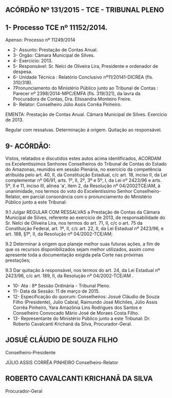 
## ACÓRDÃO Nº 131/2015 - TCE - TRIBUNAL PLENO

## 1- Processo TCE nº 11152/2014.

Apenso: Processo nº 11249/2014

- 2- Assunto: Prestação de Contas Anual.
- 3- Órgão: Câmara Municipal de Silves.
- 4- Exercício: 2013.
- 5- Responsável: Sr. Nelci de Oliveira Lira, Presidente e ordenador de despesa.
- 6- Unidade Técnica : Relatório Conclusivo nº11/20141-DICREA (fls. 310/318).
- 7Pronunciamento  do  Ministério  Público  junto  ao  Tribunal  de  Contas : Parecer  nº 2398/2014-MPC/EMFA  (fls.  319/321),  da  lavra  da  Procuradora  de  Contas,  Dra.  Elissandra Monteiro Freire.
- 8- Relator: Conselheiro Júlio Assis Corrêa Pinheiro.

EMENTA: Prestação de Contas Anual. Câmara Municipal de Silves. Exercício de 2013.

Regular  com  ressalvas.  Determinação  á  origem. Quitação ao responsável.

## 9- ACÓRDÃO:

Vistos,  relatados  e  discutidos  estes  autos  acima  identificados,  ACORDAM  os Excelentíssimos  Senhores  Conselheiros  do  Tribunal  de  Contas  do  Estado  do  Amazonas, reunidos  em  sessão  Plenária,  no  exercício  da  competência  atribuída  pelo  art.  40,  II,  da Constituição Estadual, c/c art. 18, inciso II, da Lei complementar nº 06/91, arts. 1º, II, 2º, 3º e 5º, I, da Lei nº 2423/96 e arts. 5º, II e 11, inciso III, alínea 'a', item 2, da Resolução nº 04/2002TCE/AM, à unanimidade, nos termos do voto do Excelentíssimo Senhor Conselheiro-Relator, em parcial consonância com o pronunciamento do Ministério Público junto a este Tribunal:

9.1 Julgar REGULAR COM RESSALVAS a  Prestação de Contas da Câmara Municipal  de  Silves,  referente  ao  exercício  de  2013,  de  responsabilidade  do  Sr.  Nelci  de Oliveira Lira, nos termos do art. 71, II, c/c o art. 75 da Constituição Federal, art. 1º, II, c/c art. 22, II, da Lei Estadual nº 2423/96, e art. 188, §1º, II, da Resolução nº 04/2002-TCE/AM;

9.2 Determinar à origem que planeje melhor suas futuras ações, a fim de que os recursos disponibilizados sejam melhor utilizados, assim como  apresente toda a documentação exigida pela Corte nas próximas prestações;

9.3  Dar  quitação  à  responsável,  nos  termos  do  art.  24,  da  Lei  Estadual  nº 2423/96, c/c art. 189, II, da Resolução nº 04/2002-TCE/AM .

- 10- Ata : 8ª Sessão Ordinária - Tribunal Pleno.
- 11- Data da Sessão: 11 de março de 2015.
- 12- Especificação do quorum: Conselheiros: Josué Cláudio de Souza Filho (Presidente), Julio Cabral, Raimundo José Michiles, Júlio Assis Corrêa Pinheiro, Yara Amazônia Lins Rodrigues dos Santos e Conselheiro Convocado Mário José de Moraes Costa Filho.
- 13-  Representante  do  Ministério  Público  junto  a  este  Tribunal: Dr. Roberto  Cavalcanti Krichanã da Silva, Procurador-Geral.

## JOSUÉ CLÁUDIO DE SOUZA FILHO

Conselheiro-Presidente

JÚLIO ASSIS CORRÊA PINHEIRO Conselheiro-Relator

## ROBERTO CAVALCANTI KRICHANÃ DA SILVA

Procurador-Geral